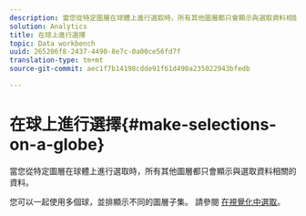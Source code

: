 ```yaml
---
description: 當您從特定圖層在球體上進行選取時，所有其他圖層都只會顯示與選取資料相關的資料。
solution: Analytics
title: 在球上進行選擇
topic: Data workbench
uuid: 265206f8-2437-4490-8e7c-0a00ce56fd7f
translation-type: tm+mt
source-git-commit: aec1f7b14198cdde91f61d490a235022943bfedb

---
```



# 在球上進行選擇{#make-selections-on-a-globe}

當您從特定圖層在球體上進行選取時，所有其他圖層都只會顯示與選取資料相關的資料。

您可以一起使用多個球，並排顯示不同的圖層子集。 請參閱 [在視覺化中選取](../../../../home/c-get-started/c-vis/c-sel-vis/c-sel-vis.md#concept-012870ec22c7476e9afbf3b8b2515746)。
